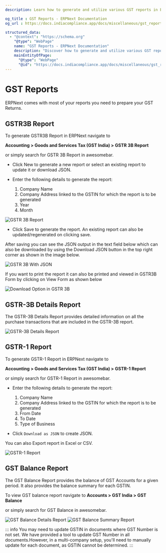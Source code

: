 ```yaml
---
description: Learn how to generate and utilize various GST reports in ERPNext for effective compliance with GST regulations in India. Explore GSTR3B Report, GSTR-3B Details Report, GSTR-1 Report, and GST Balance Report.

og_title : GST Reports - ERPNext Documentation
og_url : https://docs.indiacompliance.app/docs/miscellaneous/gst_reports

structured_data:
  - "@context": "https://schema.org"
    "@type": "WebPage"
    name: "GST Reports - ERPNext Documentation"
    description: "Discover how to generate and utilize various GST reports in ERPNext for effective compliance with GST regulations in India. Explore GSTR3B Report, GSTR-3B Details Report, GSTR-1 Report, and GST Balance Report."
    mainEntityOfPage:
      "@type": "WebPage"
      "@id": "https://docs.indiacompliance.app/docs/miscellaneous/gst_reports"
---
```


# GST Reports

ERPNext comes with most of your reports you need to prepare your GST Returns.

## GSTR3B Report

To generate GSTR3B Report in ERPNext navigate to

**Accounting > Goods and Services Tax (GST India) > GSTR 3B Report**

or simply search for GSTR 3B Report in awesomebar.

- Click New to generate a new report or select an existing report to update it or download JSON.

- Enter the following details to generate the report:

    1. Company Name
    2. Company Address linked to the GSTIN for which the report is to be generated
    3. Year
    4. Month

![GSTR 3B Report](./assets/gstr_3b_input.png)

- Click Save to generate the report. An existing report can also be updated/regenerated on clicking save.

After saving you can see the JSON output in the text field below which can also be downloaded by using the Download JSON button in the top right corner as shown in the image below.

![GSTR 3B With JSON](./assets/gstr_3b_report.png)

If you want to print the report it can also be printed and viewed in GSTR3B Form by clicking on View Form as shown below

![Download Option in GSTR 3B](./assets/gstr_3b_download.png)

## GSTR-3B Details Report

The GSTR-3B Details Report provides detailed information on all the purchase transactions that are included in the GSTR-3B report.

![GSTR-3B Details Report](./assets/gstr_3b_details_report.png)

## GSTR-1 Report

To generate GSTR-1 Report in ERPNext navigate to

**Accounting > Goods and Services Tax (GST India) > GSTR-1 Report**

or simply search for GSTR-1 Report in awesomebar.

- Enter the following details to generate the report:

    1. Company Name
    2. Company Address linked to the GSTIN for which the report is to be generated
    3. From Date
    4. To Date
    5. Type of Business

- Click `Download as JSON` to create JSON.

You can also Export report in Excel or CSV.

![GSTR-1 Report](./assets/gstr1_report.png)

## GST Balance Report

The GST Balance Report provides the balance of GST Accounts for a given period.
It also provides the balance summary for each GSTIN.

To view GST balance report navigate to **Accounts > GST India > GST Balance**

or simply search for GST Balance in awesomebar.

![GST Balance Details Report](./assets/gst_balance_details_report.png)
![GST Balance Summary Report](./assets/gst_balance_summary_report.png)

::: info
You may need to update GSTIN in documents where GST Number is not set.
We have provided a tool to update GST Number in all documents.However, in a multi-company setup, you'll need to manually update for each document, as GSTIN cannot be determined.
:::
